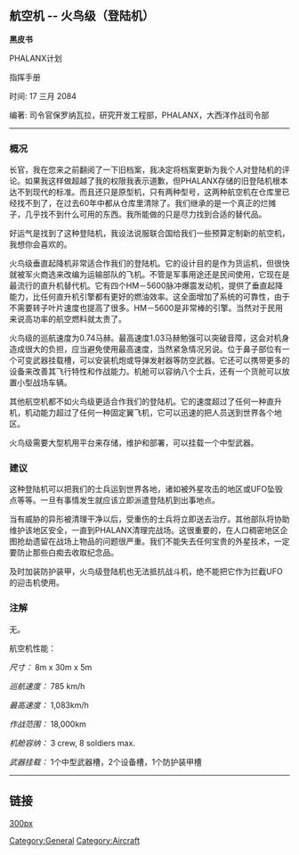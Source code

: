 ## 航空机 -- 火鸟级（登陆机）

**黑皮书**

PHALANX计划

指挥手册

时间: 17 三月 2084

编著: 司令官保罗纳瓦拉，研究开发工程部，PHALANX，大西洋作战司令部

------------------------------------------------------------------------

### 概况

长官，我在您来之前翻阅了一下旧档案，我决定将档案更新为我个人对登陆机的评论。如果我这样做超越了我的权限我表示道歉，但PHALANX存储的旧登陆机根本达不到现代的标准。而且还只是原型机，只有两种型号，这两种航空机在仓库里已经找不到了，在过去60年中都从仓库里清除了。我们继承的是一个真正的烂摊子，几乎找不到什么可用的东西。我所能做的只是尽力找到合适的替代品。

好运气是找到了这种登陆机，我设法说服联合国给我们一些预算定制新的航空机，我想你会喜欢的。

火鸟级垂直起降机非常适合作我们的登陆机。它的设计目的是作为货运机，但很快就被军火商选来改编为运输部队的飞机。不管是军事用途还是民间使用，它现在是最流行的直升机替代机。它有四个HM－5600脉冲爆震发动机，提供了垂直起降能力，比任何直升机引擎都有更好的燃油效率。这全面增加了系统的可靠性，由于不需要转子叶片速度也提高了很多。HM－5600是非常棒的引擎。当然对于民用来说高功率的航空燃料就太贵了。

火鸟级的巡航速度为0.74马赫。最高速度1.03马赫勉强可以突破音障，这会对机身造成很大的负担，应当避免使用最高速度，当然紧急情况另说。位于鼻子部位有一个可变武器挂载槽，可以安装机炮或导弹发射器等防空武器。它还可以携带更多的设备来改善其飞行特性和作战能力。机舱可以容纳八个士兵，还有一个货舱可以放置小型战场车辆。

其他航空机都不如火鸟级更适合作我们的登陆机。它的速度超过了任何一种直升机，机动能力超过了任何一种固定翼飞机，它可以迅速的把人员送到世界各个地区。

火鸟级需要大型机用平台来存储，维护和部署，可以挂载一个中型武器。

### 建议

这种登陆机可以把我们的士兵运到世界各地，诸如被外星攻击的地区或UFO坠毁点等等。一旦有事情发生就应该立即派遣登陆机到出事地点。

当有威胁的异形被清理干净以后，受重伤的士兵将立即送去治疗。其他部队将协助维护该地区安全，一直到PHALANX清理完战场。这很重要的，在人口稠密地区企图抢劫遗留在战场上物品的问题很严重。我们不能失去任何宝贵的外星技术，一定要防止那些白痴去收取纪念品。

及时加装防护装甲，火鸟级登陆机也无法抵抗战斗机，绝不能把它作为拦截UFO的迎击机使用。

### 注解

无。

航空机性能：

*尺寸：* 8m x 30m x 5m

*巡航速度：* 785 km/h

*最高速度：* 1,083km/h

*作战范围：* 18,000km

*机舱容纳：* 3 crew, 8 soldiers max.

*武器挂载：* 1个中型武器槽，2个设备槽，1个防护装甲槽

------------------------------------------------------------------------

## 链接

[300px](image:Drop_firebird.jpg "wikilink")

[Category:General](Category:General "wikilink")
[Category:Aircraft](Category:Aircraft "wikilink")